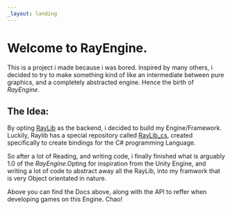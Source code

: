```yaml
---
_layout: landing
---
```


# Welcome to **RayEngine**.

This is a project i made because i was bored. Inspired by many others, i decided to try to make something kind of like an intermediate between pure graphics, and a completely abstracted engine. Hence the birth of _RayEngine_.



## The Idea:

By opting [RayLib](https://www.raylib.com/) as the backend, i decided to build my Engine/Framework.
Luckily, Raylib has a special repository called [RayLib_cs](https://github.com/ChrisDill/Raylib-cs), created specifically to create bindings for the C# programming Language.

So after a lot of Reading, and writing code, i finally finished what is arguably 1.0 of the _RayEngine_.Opting for inspiration from the Unity Engine, and writing a lot of code to abstract away all the RayLib, into my framwork that is very Object orientated in nature.

Above you can find the Docs above, along with the API to reffer when developing games on this Engine.
Chao!
